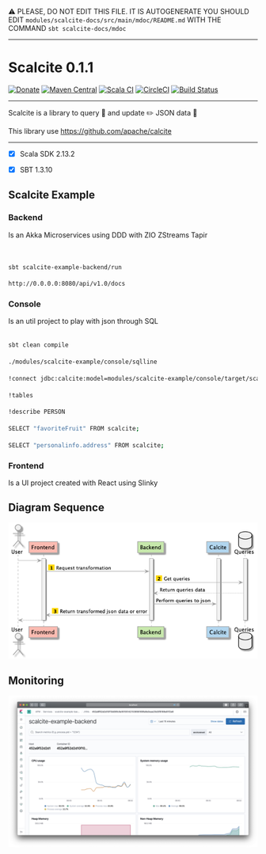 :warning: PLEASE, DO NOT EDIT THIS FILE.
IT IS AUTOGENERATE YOU SHOULD EDIT `modules/scalcite-docs/src/main/mdoc/README.md`
WITH THE COMMAND `sbt scalcite-docs/mdoc`

---

# Scalcite 0.1.1

[![Donate](https://img.shields.io/badge/Donate-PayPal-green.svg)](https://www.paypal.com/cgi-bin/webscr?cmd=_donations&business=HE7K7HLJJBVWN&currency_code=EUR&source=url)
[![Maven Central](https://maven-badges.herokuapp.com/maven-central/io.github.mvillafuertem/scalcite_2.12/badge.svg)](https://maven-badges.herokuapp.com/maven-central/io.github.mvillafuertem/scalcite_2.12)
[![Scala CI](https://github.com/mvillafuertem/scalcite/workflows/Scala%20CI/badge.svg)](https://github.com/mvillafuertem/scalcite/actions?query=workflow%3A%22Scala+CI%22)
[![CircleCI](https://circleci.com/gh/mvillafuertem/scalcite.svg?style=shield)](https://circleci.com/gh/mvillafuertem/scalcite)
[![Build Status](https://travis-ci.com/mvillafuertem/scalcite.svg?branch=master)](https://travis-ci.com/mvillafuertem/scalcite)

****

Scalcite is a library to query 💬 and update ✏️ JSON data 📄

This library use https://github.com/apache/calcite

****

- [x] Scala SDK 2.13.2
- [x] SBT 1.3.10



## Scalcite Example


### Backend

Is an Akka Microservices using DDD with ZIO ZStreams Tapir

```bash


sbt scalcite-example-backend/run

http://0.0.0.0:8080/api/v1.0/docs


```


### Console

Is an util project to play with json through SQL

```bash

sbt clean compile

./modules/scalcite-example/console/sqlline

!connect jdbc:calcite:model=modules/scalcite-example/console/target/scala-2.13/classes/model.json admin admin

!tables

!describe PERSON

SELECT "favoriteFruit" FROM scalcite;

SELECT "personalinfo.address" FROM scalcite;

```


### Frontend

Is a UI project created with React using Slinky 


## Diagram Sequence 

![modules/scalcite-docs/src/main/resources/diagram-sequence.png](modules/scalcite-docs/src/main/resources/diagram-sequence.png)

## Monitoring

![APM](modules/scalcite-docs/src/main/resources/kibana.png)